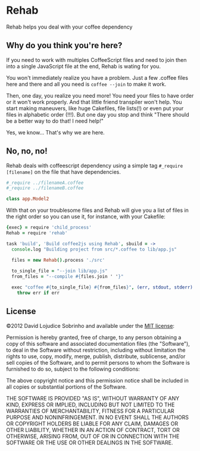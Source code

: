 # Rehab

Rehab helps you deal with your coffee dependency

## Why do you think you're here?

If you need to work with multiples CoffeeScript files and need to join then into a single JavaScript file at the end, Rehab is wating for you. 

You won't immediately realize you have a problem. Just a few .coffee files here and there and all you need is ```coffee --join``` to make it work.

Then, one day, you realize you need more! You need your files to have order or it won't work properly. And that little friend transpiler won't help. You start making maneuvers, like huge Cakefiles, file lists(!) or even put your files in alphabetic order (!!!). But one day you stop and think "There should be a better way to do that! I need help!"

Yes, we know... That's why we are here.


## No, no, no!

Rehab deals with coffeescript dependency using a simple tag ```#_require [filename]``` on the file that have dependencies.

```coffeescript
#_require ../filenameA.coffee
#_require ../filenameB.coffee

class app.Model2

```

With that on your troublesome files and Rehab will give you a list of files in the right order so you can use it, for instance, with your Cakefile:

```coffeescript
{exec} = require 'child_process'
Rehab = require 'rehab'

task 'build', 'Build coffee2js using Rehab', sbuild = ->
  console.log "Building project from src/*.coffee to lib/app.js"

  files = new Rehab().process './src'
  
  to_single_file = "--join lib/app.js"
  from_files = "--compile #{files.join ' '}"

  exec "coffee #{to_single_file} #{from_files}", (err, stdout, stderr) ->
    throw err if err
```

## License

©2012 David Lojudice Sobrinho and available under the [MIT license](http://www.opensource.org/licenses/mit-license.php):

Permission is hereby granted, free of charge, to any person obtaining a copy of this software and associated documentation files (the "Software"), to deal in the Software without restriction, including without limitation the rights to use, copy, modify, merge, publish, distribute, sublicense, and/or sell copies of the Software, and to permit persons to whom the Software is furnished to do so, subject to the following conditions:

The above copyright notice and this permission notice shall be included in all copies or substantial portions of the Software.

THE SOFTWARE IS PROVIDED "AS IS", WITHOUT WARRANTY OF ANY KIND, EXPRESS OR IMPLIED, INCLUDING BUT NOT LIMITED TO THE WARRANTIES OF MERCHANTABILITY, FITNESS FOR A PARTICULAR PURPOSE AND NONINFRINGEMENT. IN NO EVENT SHALL THE AUTHORS OR COPYRIGHT HOLDERS BE LIABLE FOR ANY CLAIM, DAMAGES OR OTHER LIABILITY, WHETHER IN AN ACTION OF CONTRACT, TORT OR OTHERWISE, ARISING FROM, OUT OF OR IN CONNECTION WITH THE SOFTWARE OR THE USE OR OTHER DEALINGS IN THE SOFTWARE.